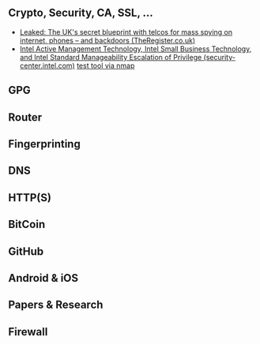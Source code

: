 Crypto, Security, CA, SSL, ...
----------

* [Leaked: The UK's secret blueprint with telcos for mass spying on internet, phones – and backdoors (TheRegister.co.uk)](https://www.theregister.co.uk/2017/05/04/uk_bulk_surveillance_powers_draft/)
* [Intel Active Management Technology, Intel Small Business Technology, and Intel Standard Manageability Escalation of Privilege (security-center.intel.com)](https://security-center.intel.com/advisory.aspx?intelid=INTEL-SA-00075&languageid=en-fr) [test tool via nmap](https://github.com/nmap/nmap/pull/876)


GPG
----------





Router
----------





Fingerprinting
----------




DNS
----------





HTTP(S)
----------




BitCoin
----------





GitHub
----------




Android & iOS
----------




Papers & Research
----------





Firewall
----------




